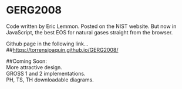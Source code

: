 # GERG2008
Code written by Eric Lemmon. Posted on the NIST website. But now in JavaScript, the best EOS for natural gases straight from the browser.  

Github page in the following link...  
##https://torrensjoaquin.github.io/GERG2008/  

##Coming Soon:  
More attractive design.  
GROSS 1 and 2 implementations.  
PH, TS, TH downloadable diagrams.  
